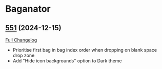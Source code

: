 # Baganator

## [551](https://github.com/Baganator/Baganator/tree/551) (2024-12-15)
[Full Changelog](https://github.com/Baganator/Baganator/compare/550...551) 

- Prioritise first bag in bag index order when dropping on blank space drop zone  
- Add "Hide icon backgrounds" option to Dark theme  
